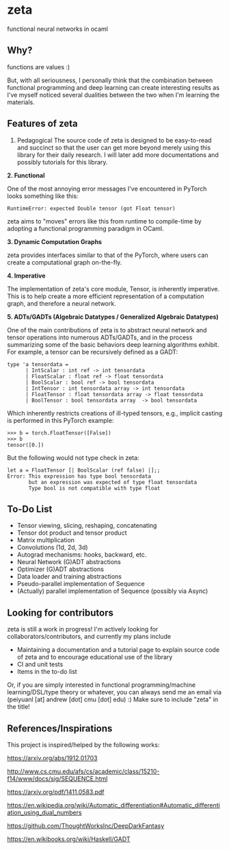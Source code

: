 # zeta
functional neural networks in ocaml

## Why?
functions are values :)

But, with all seriousness, I personally think that the combination between functional programming and deep learning can create interesting results as I've myself noticed several dualities between the two when I'm learning the materials.

## Features of zeta

1. Pedagogical
The source code of zeta is designed to be easy-to-read and succinct so that the user can get more beyond merely using this library for their daily research. I will later add more documentations and possibly tutorials for this library.

**2. Functional**

One of the most annoying error messages I've encountered in PyTorch looks something like this:

```
RuntimeError: expected Double tensor (got Float tensor)
```

zeta aims to "moves" errors like this from runtime to compile-time by adopting a functional programming paradigm in OCaml.

**3. Dynamic Computation Graphs**

zeta provides interfaces similar to that of the PyTorch, where users can create a computational graph on-the-fly.

**4. Imperative**

The implementation of zeta's core module, Tensor, is inherently imperative. This is to help create a more efficient representation of a computation graph, and therefore a neural network.

**5. ADTs/GADTs (Algebraic Datatypes / Generalized Algebraic Datatypes)**

One of the main contributions of zeta is to abstract neural network and tensor operations into numerous ADTs/GADTs, and in the process summarizing some of the basic behaviors deep learning algorithms exhibit. For example, a tensor can be recursively defined as a GADT:

```
type 'a tensordata = 
      | IntScalar : int ref -> int tensordata
      | FloatScalar : float ref -> float tensordata
      | BoolScalar : bool ref -> bool tensordata
      | IntTensor : int tensordata array -> int tensordata
      | FloatTensor : float tensordata array -> float tensordata
      | BoolTensor : bool tensordata array  -> bool tensordata
```

Which inherently restricts creations of ill-typed tensors, e.g., implicit casting is performed in this PyTorch example:

```
>>> b = torch.FloatTensor([False])
>>> b
tensor([0.])
```

But the following would not type check in zeta:

```
let a = FloatTensor [| BoolScalar (ref false) |];;
Error: This expression has type bool tensordata
       but an expression was expected of type float tensordata
       Type bool is not compatible with type float 
```

## To-Do List

- Tensor viewing, slicing, reshaping, concatenating
- Tensor dot product and tensor product
- Matrix multiplication
- Convolutions (1d, 2d, 3d)
- Autograd mechanisms: hooks, backward, etc.
- Neural Network (G)ADT abstractions
- Optimizer (G)ADT abstractions
- Data loader and training abstractions
- Pseudo-parallel implementation of Sequence
- (Actually) parallel implementation of Sequence (possibly via Async)

## Looking for contributors

zeta is still a work in progress! I'm actively looking for collaborators/contributors, and currently my plans include

- Maintaining a documentation and a tutorial page to explain source code of zeta and to encourage educational use of the library
- CI and unit tests
- Items in the to-do list

Or, if you are simply interested in functional programming/machine learning/DSL/type theory or whatever, you can always send me an email via (peiyuanl [at] andrew [dot] cmu [dot] edu) :) Make sure to include "zeta" in the title!

## References/Inspirations

This project is inspired/helped by the following works:

https://arxiv.org/abs/1912.01703

http://www.cs.cmu.edu/afs/cs/academic/class/15210-f14/www/docs/sig/SEQUENCE.html

https://arxiv.org/pdf/1411.0583.pdf

https://en.wikipedia.org/wiki/Automatic_differentiation#Automatic_differentiation_using_dual_numbers

https://github.com/ThoughtWorksInc/DeepDarkFantasy

https://en.wikibooks.org/wiki/Haskell/GADT
